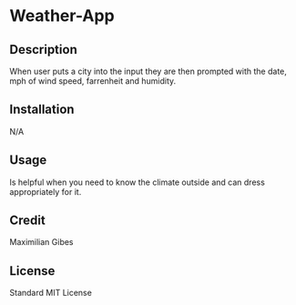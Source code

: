 # Weather-App

## Description

When user puts a city into the input they are then prompted with the date, mph of wind speed, farrenheit and humidity.

## Installation 

N/A

## Usage

Is helpful when you need to know the climate outside and can dress appropriately for it.

## Credit

Maximilian Gibes

## License

Standard MIT License

